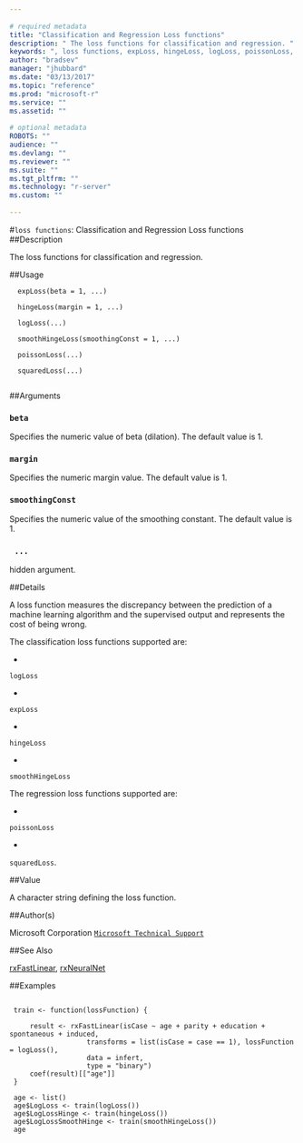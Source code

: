 ```yaml
--- 
 
# required metadata 
title: "Classification and Regression Loss functions" 
description: " The loss functions for classification and regression. " 
keywords: ", loss functions, expLoss, hingeLoss, logLoss, poissonLoss, smoothHingeLoss, squaredLoss, loss" 
author: "bradsev" 
manager: "jhubbard" 
ms.date: "03/13/2017" 
ms.topic: "reference" 
ms.prod: "microsoft-r" 
ms.service: "" 
ms.assetid: "" 
 
# optional metadata 
ROBOTS: "" 
audience: "" 
ms.devlang: "" 
ms.reviewer: "" 
ms.suite: "" 
ms.tgt_pltfrm: "" 
ms.technology: "r-server" 
ms.custom: "" 
 
--- 
```

 
 
 
 
 
 
 
 
 
 
 #`loss functions`: Classification and Regression Loss functions 
 ##Description
 
The loss functions for classification and regression.
 
 
 ##Usage

```   
  expLoss(beta = 1, ...)
  
  hingeLoss(margin = 1, ...)
  
  logLoss(...)
  
  smoothHingeLoss(smoothingConst = 1, ...)
  
  poissonLoss(...)
  
  squaredLoss(...)
 
```
 
 ##Arguments

   
  
 ### `beta`
 Specifies the numeric value of beta (dilation). The default value  is 1. 
  
  
  
 ### `margin`
 Specifies the numeric margin value. The default value is 1. 
  
  
  
 ### `smoothingConst`
 Specifies the numeric value of the smoothing constant. The default value is 1. 
  
  
  
 ### ` ...`
 hidden argument. 
  
 
 
 ##Details
 
A loss function measures the discrepancy between the prediction
of a machine learning algorithm and the supervised output and represents the
cost of being wrong. 

The classification loss functions supported are:
  

* 
 `logLoss` 

* 
 `expLoss` 

* 
 `hingeLoss` 

* 
 `smoothHingeLoss`


The regression loss functions supported are:
  

* 
 `poissonLoss` 

* 
 `squaredLoss`.


 
 
 ##Value
 
A character string defining the loss function.
 
 ##Author(s)
 
Microsoft Corporation [`Microsoft Technical Support`](https://go.microsoft.com/fwlink/?LinkID=698556&clcid=0x409)

 
 
 ##See Also
 
[rxFastLinear](rxFastLinear.md), [rxNeuralNet](NeuralNet.md)
   
 ##Examples

 ```
   
  train <- function(lossFunction) {
  
      result <- rxFastLinear(isCase ~ age + parity + education + spontaneous + induced,
                    transforms = list(isCase = case == 1), lossFunction = logLoss(),
                    data = infert,
                    type = "binary")
      coef(result)[["age"]]
  }
  
  age <- list()
  age$LogLoss <- train(logLoss())
  age$LogLossHinge <- train(hingeLoss())
  age$LogLossSmoothHinge <- train(smoothHingeLoss())
  age
 
```
 
 
 
